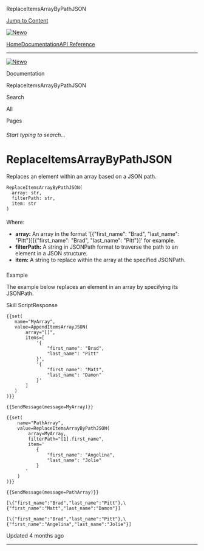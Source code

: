 ReplaceItemsArrayByPathJSON

[Jump to Content](#content)

[![Newo](https://files.readme.io/895bdeef8322f081f6d0f4507a17e414930dfddfddf1de452f458dc00698ca84-small-svgviewer-png-output_9.png)](/)

[Home](/)[Documentation](/docs)[API Reference](/reference)

* * *

[![Newo](https://files.readme.io/895bdeef8322f081f6d0f4507a17e414930dfddfddf1de452f458dc00698ca84-small-svgviewer-png-output_9.png)](/)

Documentation

ReplaceItemsArrayByPathJSON

Search

All

Pages

###### Start typing to search…

# ReplaceItemsArrayByPathJSON

Replaces an element within an array based on a JSON path.

```
ReplaceItemsArrayByPathJSON(
  array: str, 
  filterPath: str, 
  item: str
)
```

#### 

Where:

[](#where)

*   **array:** An array in the format '\[{"first\_name": "Brad", "last\_name": "Pitt"}\]\[{"first\_name": "Brad", "last\_name": "Pitt"}\]' for example.
*   **filterPath:** A string in JSONPath format to traverse the path to an element in a JSON structure.
*   **item:** A string to replace within the array at the specified JSONPath.

### 

Example

[](#example)

The example below replaces an element in an array by specifying its JSONPath.

Skill ScriptResponse

```
{{set(
   name="MyArray",
   value=AppendItemsArrayJSON(
       array="[]",
       items=[
           '{
               "first_name": "Brad",
               "last_name": "Pitt"
           }',
           '{
               "first_name": "Matt",
               "last_name": "Damon"
           }'
       ]
   )
)}}

{{SendMessage(message=MyArray)}}

{{set(
    name="PathArray",
    value=ReplaceItemsArrayByPathJSON(
        array=MyArray, 
        filterPath="[1].first_name", 
        item='
           {
               "first_name": "Angelina",
               "last_name": "Jolie"
           }
       '
    )
)}}

{{SendMessage(message=PathArray)}}
```

```
[\{"first_name":"Brad","last_name":"Pitt"},\{"first_name":"Matt","last_name":"Damon"}]

[\{"first_name":"Brad","last_name":"Pitt"},\{"first_name":"Angelina","last_name":"Jolie"}]
```

  

Updated 4 months ago

* * *
